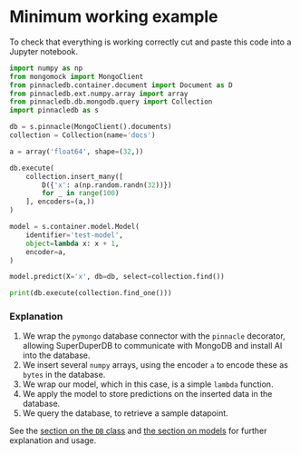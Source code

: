 # Minimum working example

To check that everything is working correctly cut and paste this code into a Jupyter notebook.

```python
import numpy as np
from mongomock import MongoClient
from pinnacledb.container.document import Document as D
from pinnacledb.ext.numpy.array import array
from pinnacledb.db.mongodb.query import Collection
import pinnacledb as s

db = s.pinnacle(MongoClient().documents)
collection = Collection(name='docs')

a = array('float64', shape=(32,))

db.execute(
    collection.insert_many([
        D({'x': a(np.random.randn(32))})
        for _ in range(100)
    ], encoders=(a,))
)

model = s.container.model.Model(
    identifier='test-model',
    object=lambda x: x + 1,
    encoder=a,
)

model.predict(X='x', db=db, select=collection.find())

print(db.execute(collection.find_one()))
```

### Explanation

1. We wrap the `pymongo` database connector with the `pinnacle` decorator, allowing SuperDuperDB to communicate with MongoDB and install AI into the database.
2. We insert several `numpy` arrays, using the encoder `a` to encode these as `bytes` in the database.
3. We wrap our model, which in this case, is a simple `lambda` function.
4. We apply the model to store predictions on the inserted data in the database.
5. We query the database, to retrieve a sample datapoint.

See the [section on the `DB` class](/docs/docs/usage/db) and [the section on models](/docs/docs/usage/models) for further explanation and usage.